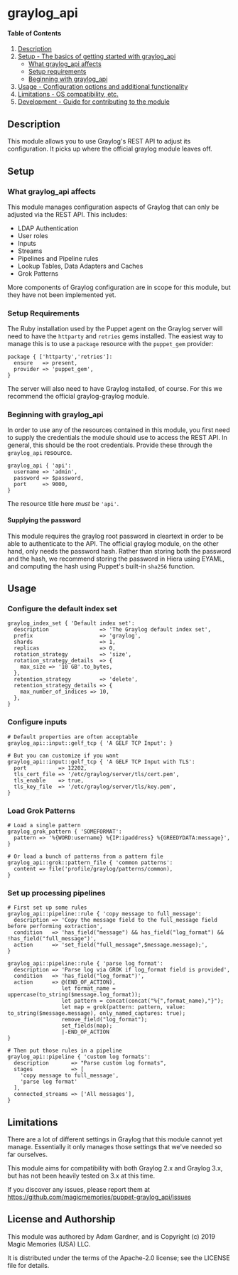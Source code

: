 # graylog_api

#### Table of Contents

1. [Description](#description)
2. [Setup - The basics of getting started with graylog_api](#setup)
    * [What graylog_api affects](#what-graylog_api-affects)
    * [Setup requirements](#setup-requirements)
    * [Beginning with graylog_api](#beginning-with-graylog_api)
3. [Usage - Configuration options and additional functionality](#usage)
4. [Limitations - OS compatibility, etc.](#limitations)
5. [Development - Guide for contributing to the module](#development)

## Description

This module allows you to use Graylog's REST API to adjust its configuration.
It picks up where the official graylog module leaves off.

## Setup

### What graylog_api affects

This module manages configuration aspects of Graylog that can only be adjusted
via the REST API. This includes:

* LDAP Authentication
* User roles
* Inputs
* Streams
* Pipelines and Pipeline rules
* Lookup Tables, Data Adapters and Caches
* Grok Patterns

More components of Graylog configuration are in scope for this module, but they
have not been implemented yet.

### Setup Requirements

The Ruby installation used by the Puppet agent on the Graylog server will need
to have the `httparty` and `retries` gems installed. The easiest way to manage
this is to use a `package` resource with the `puppet_gem` provider:

```puppet
package { ['httparty','retries']:
  ensure   => present,
  provider => 'puppet_gem',
}
```

The server will also need to have Graylog installed, of course. For this we
recommend the official graylog-graylog module.

### Beginning with graylog_api

In order to use any of the resources contained in this module, you first need
to supply the credentials the module should use to access the REST API. In
general, this should be the root credentials. Provide these through the
`graylog_api` resource.

```puppet
graylog_api { 'api':
  username => 'admin',
  password => $password,
  port     => 9000,
}
```

The resource title here _must_ be `'api'`.

#### Supplying the password
This module requires the graylog root password in cleartext in order to be able
to authenticate to the API. The official graylog module, on the other hand,
only needs the password hash. Rather than storing both the password and the
hash, we recommend storing the password in Hiera using EYAML, and computing the
hash using Puppet's built-in `sha256` function.

## Usage

### Configure the default index set

```puppet
graylog_index_set { 'Default index set':
  description                => 'The Graylog default index set',
  prefix                     => 'graylog',
  shards                     => 1,
  replicas                   => 0,
  rotation_strategy          => 'size',
  rotation_strategy_details  => {
    max_size => '10 GB'.to_bytes,
  },
  retention_strategy         => 'delete',
  retention_strategy_details => {
    max_number_of_indices => 10,
  },
}
```

### Configure inputs

```puppet
# Default properties are often acceptable
graylog_api::input::gelf_tcp { 'A GELF TCP Input': }

# But you can customize if you want
graylog_api::input::gelf_tcp { 'A GELF TCP Input with TLS':
  port          => 12202,
  tls_cert_file => '/etc/graylog/server/tls/cert.pem',
  tls_enable    => true,
  tls_key_file  => '/etc/graylog/server/tls/key.pem',
}
```

### Load Grok Patterns

```puppet
# Load a single pattern
graylog_grok_pattern { 'SOMEFORMAT':
  pattern => '%{WORD:username} %{IP:ipaddress} %{GREEDYDATA:message}',
}

# Or load a bunch of patterns from a pattern file
graylog_api::grok::pattern_file { 'common patterns':
  content => file('profile/graylog/patterns/common),
}
```

### Set up processing pipelines

```puppet
# First set up some rules
graylog_api::pipeline::rule { 'copy message to full_message':
  description => 'Copy the message field to the full_message field before performing extraction',
  condition   => 'has_field("message") && has_field("log_format") && !has_field("full_message")',
  action      => 'set_field("full_message",$message.message);',
}

graylog_api::pipeline::rule { 'parse log format':
  description => 'Parse log via GROK if log_format field is provided',
  condition   => 'has_field("log_format")',
  action      => @(END_OF_ACTION),
                 let format_name = uppercase(to_string($message.log_format));
                 let pattern = concat(concat("%{",format_name),"}");
                 let map = grok(pattern: pattern, value: to_string($message.message), only_named_captures: true);
                 remove_field("log_format");
                 set_fields(map);
                 |-END_OF_ACTION
}

# Then put those rules in a pipeline
graylog_api::pipeline { 'custom log formats':
  description       => "Parse custom log formats",
  stages            => [
    'copy message to full_message',
    'parse log format'
  ],
  connected_streams => ['All messages'],
}
```

## Limitations

There are a lot of different settings in Graylog that this module cannot yet
manage. Essentially it only manages those settings that we've needed so far
ourselves.

This module aims for compatibility with both Graylog 2.x and Graylog 3.x, but
has not been heavily tested on 3.x at this time.

If you discover any issues, please report them at
https://github.com/magicmemories/puppet-graylog_api/issues

## License and Authorship

This module was authored by Adam Gardner, and is Copyright (c) 2019 Magic Memories (USA) LLC. 

It is distributed under the terms of the Apache-2.0 license; see the LICENSE file for details.